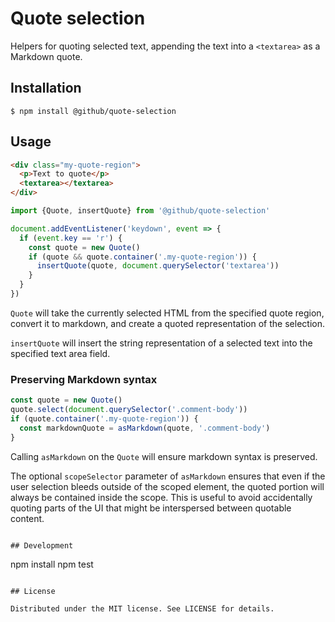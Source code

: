 # Quote selection

Helpers for quoting selected text, appending the text into a `<textarea>` as a Markdown quote.

## Installation

```
$ npm install @github/quote-selection
```

## Usage

```html
<div class="my-quote-region">
  <p>Text to quote</p>
  <textarea></textarea>
</div>
```

```js
import {Quote, insertQuote} from '@github/quote-selection'

document.addEventListener('keydown', event => {
  if (event.key == 'r') {
    const quote = new Quote()
    if (quote && quote.container('.my-quote-region')) {
      insertQuote(quote, document.querySelector('textarea'))
    }
  }
})
```

`Quote` will take the currently selected HTML from the specified quote region, convert it to markdown, and create a quoted representation of the selection.

`insertQuote` will insert the string representation of a selected text into the specified text area field.

### Preserving Markdown syntax

```js
const quote = new Quote()
quote.select(document.querySelector('.comment-body'))
if (quote.container('.my-quote-region')) {
  const markdownQuote = asMarkdown(quote, '.comment-body')
}
```

Calling `asMarkdown` on the `Quote` will ensure markdown syntax is preserved.

The optional `scopeSelector` parameter of `asMarkdown` ensures that even if the user selection bleeds outside of the scoped element, the quoted portion will always be contained inside the scope. This is useful to avoid accidentally quoting parts of the UI that might be interspersed between quotable content.

```

## Development

```

npm install
npm test

```

## License

Distributed under the MIT license. See LICENSE for details.
```
